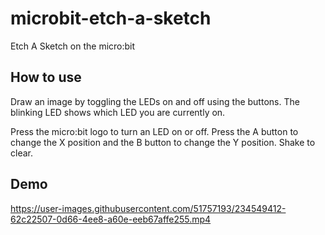 # microbit-etch-a-sketch

Etch A Sketch on the micro:bit

## How to use

Draw an image by toggling the LEDs on and off using the buttons. The blinking LED shows which LED you are currently on.

Press the micro:bit logo to turn an LED on or off. Press the A button to change the X position and the B button to change the Y position. Shake to clear.

## Demo

https://user-images.githubusercontent.com/51757193/234549412-62c22507-0d66-4ee8-a60e-eeb67affe255.mp4
